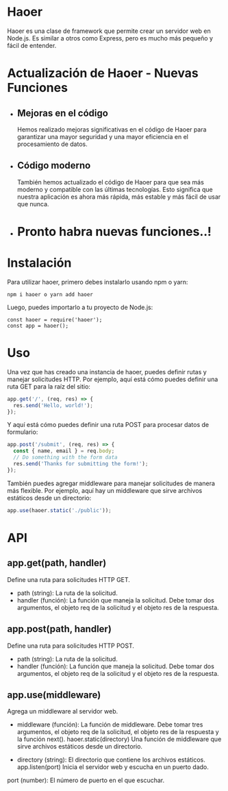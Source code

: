 # Haoer

Haoer es una clase de framework que permite crear un servidor web en Node.js. Es similar a otros como Express, pero es mucho más pequeño y fácil de entender.
# Actualización de Haoer - Nuevas Funciones

- ## Mejoras en el código
  Hemos realizado mejoras significativas en el código de Haoer para garantizar una mayor seguridad y una mayor eficiencia en el procesamiento de datos.

- ## Código moderno
  También hemos actualizado el código de Haoer para que sea más moderno y compatible con las últimas tecnologías. Esto significa que nuestra aplicación es ahora más rápida, más estable y más fácil de usar que nunca.

- # Pronto habra nuevas funciones..!

# Instalación
Para utilizar haoer, primero debes instalarlo usando npm o yarn:

` npm i haoer o yarn add haoer `

Luego, puedes importarlo a tu proyecto de Node.js:
```
const haoer = require('haoer');
const app = haoer();
```

# Uso
Una vez que has creado una instancia de haoer, puedes definir rutas y manejar solicitudes HTTP. Por ejemplo, aquí está cómo puedes definir una ruta GET para la raíz del sitio:

```js
app.get('/', (req, res) => {
  res.send('Hello, world!');
});
```
Y aquí está cómo puedes definir una ruta POST para procesar datos de formulario:
```js
app.post('/submit', (req, res) => {
  const { name, email } = req.body;
  // Do something with the form data
  res.send('Thanks for submitting the form!');
});
```
También puedes agregar middleware para manejar solicitudes de manera más flexible. Por ejemplo, aquí hay un middleware que sirve archivos estáticos desde un directorio:

```js
app.use(haoer.static('./public'));
```

# API

## app.get(path, handler)

Define una ruta para solicitudes HTTP GET.

- path (string): La ruta de la solicitud.
- handler (función): La función que maneja la solicitud. Debe tomar dos argumentos, el objeto req de la solicitud y el objeto res de la respuesta.

## app.post(path, handler)
Define una ruta para solicitudes HTTP POST.

- path (string): La ruta de la solicitud.
- handler (función): La función que maneja la solicitud. Debe tomar dos argumentos, el objeto req de la solicitud y el objeto res de la respuesta.

## app.use(middleware)
Agrega un middleware al servidor web.

- middleware (función): La función de middleware. Debe tomar tres argumentos, el objeto req de la solicitud, el objeto res de la respuesta y la función next().
haoer.static(directory)
Una función de middleware que sirve archivos estáticos desde un directorio.

- directory (string): El directorio que contiene los archivos estáticos.
app.listen(port)
Inicia el servidor web y escucha en un puerto dado.

port (number): El número de puerto en el que escuchar.